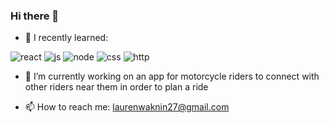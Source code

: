 ### Hi there 👋

- 🌱 I recently learned:

![react](https://user-images.githubusercontent.com/115545687/210268451-cb6899c5-0785-4dfe-b0d8-814e90016e1d.png)
![js](https://user-images.githubusercontent.com/115545687/210268714-245641e9-1ab6-4bc9-bd17-c8afe194c3ac.png)
![node](https://user-images.githubusercontent.com/115545687/210268698-3f769883-fcad-42ce-80e2-1f25dfa7f670.png)
![css](https://user-images.githubusercontent.com/115545687/210269140-0965fb17-f7bc-4d59-98bb-0ca10f4bbdf6.png)
![http](https://user-images.githubusercontent.com/115545687/210269129-2c95e83f-aa43-46d3-8306-061dbce05c6c.png)

- 🔭 I’m currently working on an app for motorcycle riders to connect with other riders near them in order to plan a ride

- 📫 How to reach me: laurenwaknin27@gmail.com

